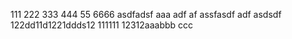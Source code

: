 111
222
333
444
55
6666
asdfadsf
aaa
adf
af
assfasdf
adf
asdsdf
122dd11d1221ddds12
111111
12312aaabbb
ccc